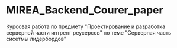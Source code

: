 # MIREA_Backend_Courer_paper
Курсовая работа по предмету "Проектирование и разработка серверной части интрент реусерсов" по теме "Серверная часть сисетмы лидербордов"
